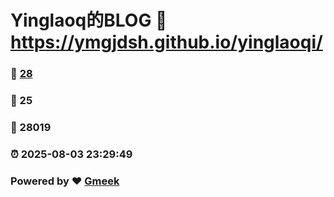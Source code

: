 # Yinglaoq的BLOG :link: https://ymgjdsh.github.io/yinglaoqi/ 
### :page_facing_up: [28](https://ymgjdsh.github.io/yinglaoqi//tag.html) 
### :speech_balloon: 25 
### :hibiscus: 28019 
### :alarm_clock: 2025-08-03 23:29:49 
### Powered by :heart: [Gmeek](https://github.com/Meekdai/Gmeek)
